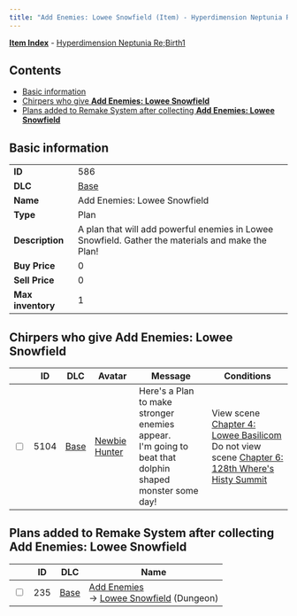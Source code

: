 ```yaml
---
title: "Add Enemies: Lowee Snowfield (Item) - Hyperdimension Neptunia Re;Birth1"
---
```


[**Item Index**](/neptunia/rb1/item/index.html) - [Hyperdimension Neptunia Re;Birth1](/neptunia/rb1)

## Contents

- [Basic information](#basic-information)
- [Chirpers who give **Add Enemies: Lowee Snowfield**](#chirpers-who-give-add-enemies-lowee-snowfield)
- [Plans added to Remake System after collecting **Add Enemies: Lowee Snowfield**](#plans-added-to-remake-system-after-collecting-add-enemies-lowee-snowfield)

## Basic information

|   |   |
| -- | -- |
| **ID** | 586 |
| **DLC** | [Base](/neptunia/rb1/dlc/1-base.html) |
| **Name** | Add Enemies: Lowee Snowfield |
| **Type** | Plan |
| **Description** | A plan that will add powerful enemies in Lowee Snowfield. Gather the materials and make the Plan! |
| **Buy Price** | 0 |
| **Sell Price** | 0 |
| **Max inventory** | 1 |

## Chirpers who give **Add Enemies: Lowee Snowfield**

|    | ID | DLC | Avatar | Message | Conditions |
| -- | -- | --- | ------ | ------- | ---------- |
| <input type="checkbox" id="rb1-chirper-event-1-5104" class="trackbox" /> | 5104 | [Base](/neptunia/rb1/dlc/1-base.html) | [Newbie Hunter](/neptunia/rb1/avatar/1-228-newbie-hunter.html) | Here's a Plan to make stronger enemies appear.<br />I'm going to beat that dolphin shaped monster some day! | View scene [Chapter 4: Lowee Basilicom](/neptunia/rb1/scene/1-403-chapter-4-lowee-basilicom.html)<br />Do not view scene [Chapter 6: 128th Where's Histy Summit](/neptunia/rb1/scene/1-601-chapter-6-128th-wheres-histy-summit.html) |

## Plans added to Remake System after collecting **Add Enemies: Lowee Snowfield**

|    | ID | DLC | Name |
| -- | -- | --- | ---- |
| <input type="checkbox" id="rb1-remake-1-235" class="trackbox" /> | 235 | [Base](/neptunia/rb1/dlc/1-base.html) | [Add Enemies](/neptunia/rb1/remake/1-235-add-enemies.html)<br />→ [Lowee Snowfield](/neptunia/rb1/dungeon/1-12-lowee-snowfield.html) (Dungeon) |
